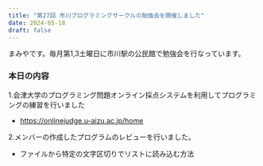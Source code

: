 ```yaml
---
title: "第27回 市川プログラミングサークルの勉強会を開催しました"
date: 2024-05-18
draft: false
---
```


まみやです。毎月第1,3土曜日に市川駅の公民館で勉強会を行なっています。

### 本日の内容

1.会津大学のプログラミング問題オンライン採点システムを利用してプログラミングの練習を行いました
 - https://onlinejudge.u-aizu.ac.jp/home

2.メンバーの作成したプログラムのレビューを行いました。
 - ファイルから特定の文字区切りでリストに読み込む方法
